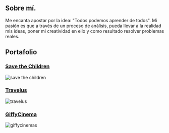 ## Sobre mí.

Me encanta apostar por la idea: "Todos podemos aprender de todos". Mi pasión es que a través de un proceso de análisis, pueda llevar a la realidad mis ideas, poner mi creatividad en ello y como resultado resolver problemas reales.

## Portafolio

### [Save the Children](https://github.com/myji07/save-the-children)
![save the children](https://user-images.githubusercontent.com/32876178/38670012-4d802a46-3e0d-11e8-94f8-90c38d6b8dd1.png)

### [Travelus](https://github.com/myji07/travelus-co)
![travelus](https://user-images.githubusercontent.com/32876178/38665325-c04f0ff8-3e01-11e8-9ceb-ee3c118aedf6.png)

### [GiffyCinema](https://github.com/myji07/hackathon-movies)
![giffycinemas](https://user-images.githubusercontent.com/32876178/38668478-a3adbfb8-3e09-11e8-951c-b0ab55e4756c.png)
